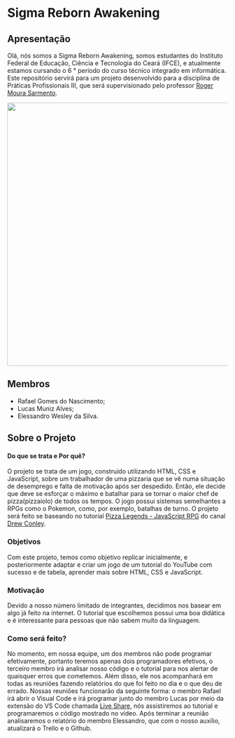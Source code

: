 
# Sigma Reborn Awakening

## Apresentação

Olá, nós somos a Sigma Reborn Awakening, somos estudantes do Instituto Federal de Educação, Ciência e Tecnologia do Ceará (IFCE), e atualmente estamos cursando o 6 ° período do curso técnico integrado em informática. Este repositório servirá para um projeto desenvolvido para a disciplina de Práticas Profissionais III, que será supervisionado pelo professor [Roger Moura Sarmento](https://github.com/rogermsarmento).

<img src="https://user-images.githubusercontent.com/112625422/194765004-5f5b1dd0-cc9e-445b-8696-24a453868351.png" width="600" height="auto" style="image-rendering: pixelated;">

## Membros

- Rafael Gomes do Nascimento;
- Lucas Muniz Alves;
- Elessandro Wesley da Silva.

## Sobre o Projeto

#### Do que se trata e Por quê?
O projeto se trata de um jogo, construído utilizando HTML, CSS e JavaScript, sobre um trabalhador de uma pizzaria que se vê numa situação de desemprego e falta de motivação após ser despedido. Então, ele decide que deve se esforçar o máximo e batalhar para se tornar o maior chef de pizza(pizzaiolo) de todos os tempos. O jogo possui sistemas semelhantes a RPGs como o Pokemon, como, por exemplo, batalhas de turno. O projeto será feito se baseando no tutorial [Pizza Legends - JavaScript RPG](https://www.youtube.com/playlist?list=PLcjhmZ8oLT0r9dSiIK6RB_PuBWlG1KSq_) do canal [Drew Conley](https://www.youtube.com/c/DrewConley).

### Objetivos

Com este projeto, temos como objetivo replicar inicialmente, e posteriormente adaptar e criar um jogo de um tutorial do YouTube com sucesso e de tabela, aprender mais sobre HTML, CSS e JavaScript.

### Motivação

Devido a nosso número limitado de integrantes, decidimos nos basear em algo já feito na internet. O tutorial que escolhemos possui uma boa didática e é interessante para pessoas que não sabem muito da linguagem.

### Como será feito?

No momento, em nossa equipe, um dos membros não pode programar efetivamente, portanto teremos apenas dois programadores efetivos, o terceiro membro irá analisar nosso código e o tutorial para nos alertar de quaisquer erros que cometemos. Além disso, ele nos acompanhará em todas as reuniões fazendo relatórios do que foi feito no dia e o que deu de errado.
Nossas reuniões funcionarão da seguinte forma: o membro Rafael irá abrir o Visual Code e irá programar junto do membro Lucas por meio da extensão do VS Code chamada [Live Share](https://visualstudio.microsoft.com/pt-br/services/live-share/), nós assistiremos ao tutorial e programaremos o código mostrado no vídeo. Após terminar a reunião analisaremos o relatório do membro Elessandro, que com o nosso auxílio, atualizará o Trello e o Github.


